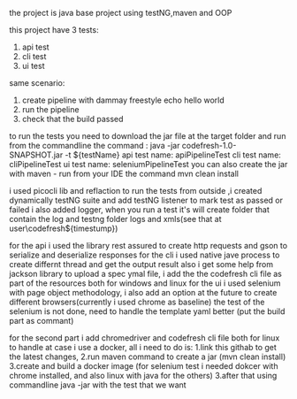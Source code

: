 the project is java base project using testNG,maven and OOP

this project have 3 tests:
1. api test
2. cli test
3. ui test

same scenario:
1. create pipeline with dammay freestyle echo hello world
2. run the pipeline
3. check that the build passed

to run the tests you need to download the jar file at the target folder and
run from the commandline the command : java -jar codefresh-1.0-SNAPSHOT.jar -t ${testName}
api test name: apiPipelineTest
cli test name: cliPipelineTest
ui test name: seleniumPipelineTest
you can also create the jar with maven - run from your IDE the command mvn clean install 

i used picocli lib and reflaction to run the tests from outside ,i created dynamically testNG suite and add testNG listener to mark test as passed or failed i also added logger, when you run a test it's will create folder that contain the log and testng folder logs and xmls(see that at user\codefresh\${timestump})

for the api i used the library rest assured to create http requests and gson to serialize and deserialize responses
for the cli i used native jave process to create differnt thread and get the output result also i get some help from jackson library to upload a spec ymal file,
i add the the codefresh cli file as part of the resources both for windows and linux
for the ui i used selenium with page object methodology, i also add an option at the future to create different browsers(currently i used chrome as baseline)
the test of the selenium is not done, need to handle the template yaml better (put the build part as commant) 

for the second part i add chromedriver and codefresh cli file both for linux to handle at case i use a docker,
all i need to do is:
1.link this githab to get the latest changes, 
2.run maven command to create a jar (mvn clean install)
3.create and build a docker image (for selenium test i needed dokcer with chrome installed, and also linux with java for the others)
3.after that using commandline java -jar with the test that we want
